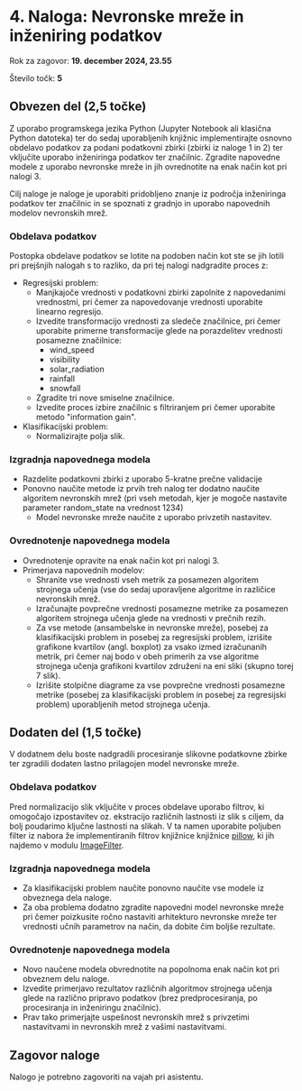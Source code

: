# 4. Naloga: Nevronske mreže in inženiring podatkov

Rok za zagovor: **19. december 2024, 23.55**

Število točk: **5** 

## Obvezen del (2,5 točke)
Z uporabo programskega jezika Python (Jupyter Notebook ali klasična Python datoteka) ter do sedaj uporabljenih knjižnic implementirajte osnovno obdelavo podatkov za podani podatkovni zbirki (zbirki iz naloge 1 in 2) ter vključite uporabo inženiringa podatkov ter značilnic. Zgradite napovedne modele z uporabo nevronske mreže in jih ovrednotite na enak način kot pri nalogi 3. 

Cilj naloge je naloge je uporabiti pridobljeno znanje iz področja inženiringa podatkov ter značilnic in se spoznati z gradnjo in uporabo napovednih modelov nevronskih mrež. 

### Obdelava podatkov
Postopka obdelave podatkov se lotite na podoben način kot ste se jih lotili pri prejšnjih nalogah s to razliko, da pri tej nalogi nadgradite proces z:
- Regresijski problem:
  - Manjkajoče vrednosti v podatkovni zbirki zapolnite z napovedanimi vrednostmi, pri čemer za napovedovanje vrednosti uporabite linearno regresijo.
  - Izvedite transformacijo vrednosti za sledeče značilnice, pri čemer uporabite primerne transformacije glede na porazdelitev vrednosti posamezne značilnice:
    - wind_speed
    - visibility
    - solar_radiation
    - rainfall
    - snowfall 
  - Zgradite tri nove smiselne značilnice.
  - Izvedite proces izbire značilnic s filtriranjem pri čemer uporabite metodo "information gain".
- Klasifikacijski problem:
  - Normalizirajte polja slik. 

### Izgradnja napovednega modela
- Razdelite podatkovni zbirki z uporabo 5-kratne prečne validacije
- Ponovno naučite metode iz prvih treh nalog ter dodatno naučite algoritem nevronskih mrež (pri vseh metodah, kjer je mogoče nastavite parameter random_state na vrednost 1234)
  - Model nevronske mreže naučite z uporabo privzetih nastavitev.

### Ovrednotenje napovednega modela
- Ovrednotenje opravite na enak način kot pri nalogi 3.
- Primerjava napovednih modelov:
  - Shranite vse vrednosti vseh metrik za posamezen algoritem strojnega učenja (vse do sedaj uporavljene algoritme in različice nevronskih mrež.
  - Izračunajte povprečne vrednosti posamezne metrike za posamezen algoritem strojnega učenja glede na vrednosti v prečnih rezih.
  - Za vse metode (ansambelske in nevronske mreže), posebej za klasifikacijski problem in posebej za regresijski problem, izrišite grafikone kvartilov (angl. boxplot) za vsako izmed izračunanih metrik, pri čemer naj bodo v obeh primerih za vse algoritme strojnega učenja grafikoni kvartilov združeni na eni sliki (skupno torej 7 slik).
  - Izrišite stolpične diagrame za vse povprečne vrednosti posamezne metrike (posebej za klasifikacijski problem in posebej za regresijski problem) uporabljenih metod strojnega učenja. 

## Dodaten del (1,5 točke)
V dodatnem delu boste nadgradili procesiranje slikovne podatkovne zbirke ter zgradili dodaten lastno prilagojen model nevronske mreže.

### Obdelava podatkov

Pred normalizacijo slik vključite v proces obdelave uporabo filtrov, ki omogočajo izpostavitev oz. ekstracijo različnih lastnosti iz slik s ciljem, da bolj poudarimo ključne lastnosti na slikah. V ta namen uporabite poljuben filter iz nabora že implementiranih filtrov knjižnice knjižnice [pillow](https://pillow.readthedocs.io/en/stable/index.html), ki jih najdemo v modulu [ImageFilter](https://pillow.readthedocs.io/en/stable/reference/ImageFilter.html).

### Izgradnja napovednega modela
- Za klasifikacijski problem naučite ponovno naučite vse modele iz obveznega dela naloge.
- Za oba problema dodatno zgradite napovedni model nevronske mreže pri čemer poizkusite ročno nastaviti arhitekturo nevronske mreže ter vrednosti učnih parametrov na način, da dobite čim boljše rezultate.
  
### Ovrednotenje napovednega modela
- Novo naučene modela obvrednotite na popolnoma enak način kot pri obveznem delu naloge.
- Izvedite primerjavo rezultatov različnih algoritmov strojnega učenja glede na različno pripravo podatkov (brez predprocesiranja, po procesiranja in inženiringu značilnic).
- Prav tako primerjajte uspešnost nevronskih mrež s privzetimi nastavitvami in nevronskih mrež z vašimi nastavitvami.

## Zagovor naloge
Nalogo je potrebno zagovoriti na vajah pri asistentu.